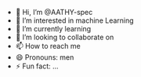 - 👋 Hi, I’m @AATHY-spec
- 👀 I’m interested in machine Learning 
- 🌱 I’m currently learning 
- 💞️ I’m looking to collaborate on 
- 📫 How to reach me 
- 😄 Pronouns: men
- ⚡ Fun fact: ...

<!---
AATHY-spec/AATHY-spec is a ✨ special ✨ repository because its `README.md` (this file) appears on your GitHub profile.
You can click the Preview link to take a look at your changes.
--->
